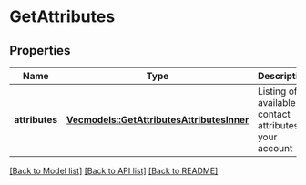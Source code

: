 # GetAttributes

## Properties

Name | Type | Description | Notes
------------ | ------------- | ------------- | -------------
**attributes** | [**Vec<models::GetAttributesAttributesInner>**](getAttributes_attributes_inner.md) | Listing of available contact attributes in your account | 

[[Back to Model list]](../README.md#documentation-for-models) [[Back to API list]](../README.md#documentation-for-api-endpoints) [[Back to README]](../README.md)


